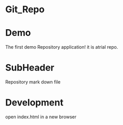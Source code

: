# Git_Repo
# Demo
  The first demo Repository application!
  it is atrial repo.
# SubHeader 
   Repository mark down file 
# Development 
 open index.html in a new browser 